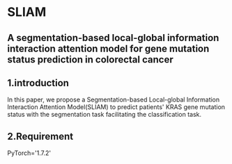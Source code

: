 SLIAM
=
## A segmentation-based local-global information interaction attention model for gene mutation status prediction in colorectal cancer
## 1.introduction
In this paper, we propose a Segmentation-based Local-global Information Interaction Attention Model(SLIAM) to predict patients' KRAS gene mutation status with the segmentation task facilitating the classification task.
## 2.Requirement
PyTorch='1.7.2'
